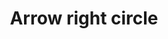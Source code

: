 ---
title: Arrow right circle
tags:
icon: arrow-right-circle
svg: '<svg xmlns="http://www.w3.org/2000/svg" width="24" height="24" fill="none" viewBox="0 0 24 24" stroke-width="1.5" stroke-linecap="round" stroke-linejoin="round" stroke="currentColor"><circle cx="12" cy="12.5" r="9"/><path d="M7.5 12.5h9M13 9l3.5 3.5L13 16"/></svg>'
---